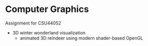 # Computer Graphics
Assignment for CSU44052
- 3D winter wonderland visualization 
  - animated 3D reindeer using modern shader-based OpenGL
